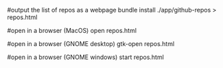 #output the list of repos as a webpage
bundle install
./app/github-repos > repos.html

#open in a browser (MacOS)
open repos.html

#open in a browser (GNOME desktop)
gtk-open repos.html

#open in a browser (GNOME windows)
start repos.html

